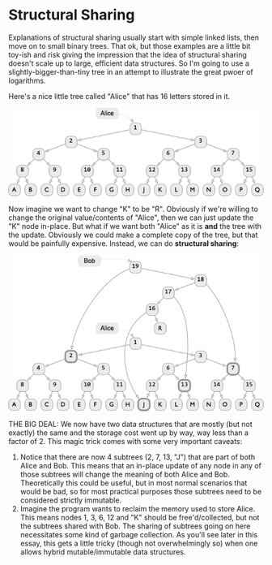 # Structural Sharing

Explanations of structural sharing usually start with simple linked lists, then move on to small binary trees.
That ok, but those examples are a little bit toy-ish and risk giving the impression that the idea of structural sharing doesn't scale up to large, efficient data structures.
So I'm going to use a slightly-bigger-than-tiny tree in an attempt to illustrate the great pwoer of logarithms.

Here's a nice little tree called "Alice" that has 16 letters stored in it.

![Just a tree](./structural_sharing1.png)

Now imagine we want to change "K" to be "R".
Obviously if we're willing to change the original value/contents of "Alice", then we can just update the "K" node in-place.
But what if we want both "Alice" as it is __and__ the tree with the update.
Obviously we could make a complete copy of the tree, but that would be painfully expensive.
Instead, we can do __structural sharing__:

![Just a tree](./structural_sharing2.png)

THE BIG DEAL: We now have two data structures that are mostly (but not exactly) the same and the storage cost went up by way, way less than a factor of 2.
This magic trick comes with some very important caveats:

1. Notice that there are now 4 subtrees (2, 7, 13, "J") that are part of both Alice and Bob.
This means that an in-place update of any node in any of those subtrees will change the meaning of both Alice and Bob.
Theoretically this could be useful, but in most normal scenarios that would be bad, so for most practical purposes those subtrees need to be considered strictly immutable.
2. Imagine the program wants to reclaim the memory used to store Alice.
This means nodes 1, 3, 6, 12 and "K" should be free'd/collected, but not the subtrees shared with Bob.
The sharing of subtrees going on here necessitates some kind of garbage collection.
As you'll see later in this essay, this gets a little tricky (though not overwhelmingly so) when one allows hybrid mutable/immutable data structures.
